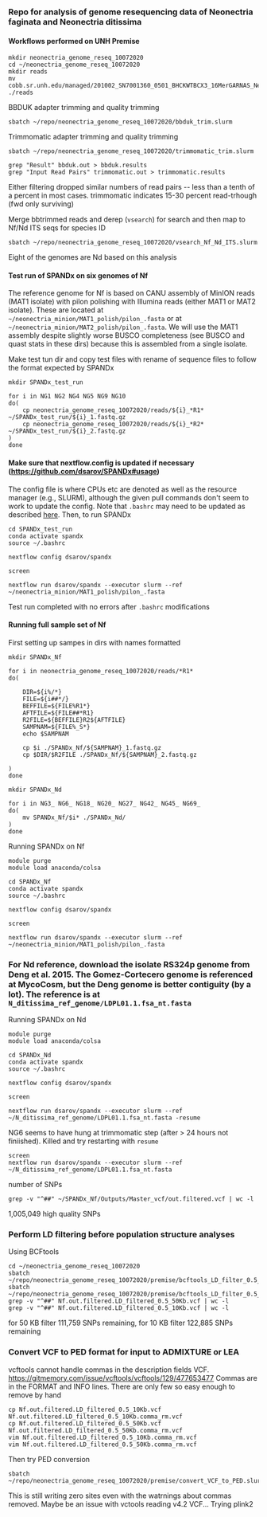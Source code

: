 ### Repo for analysis of genome resequencing data of Neonectria faginata and Neonectria ditissima
#### Workflows performed on UNH Premise

```
mkdir neonectria_genome_reseq_10072020
cd ~/neonectria_genome_reseq_10072020
mkdir reads
mv cobb.sr.unh.edu/managed/201002_SN7001360_0501_BHCKWTBCX3_16MerGARNAS_Neonectria/reads/*fastq.gz ./reads
```

BBDUK adapter trimming and quality trimming
```
sbatch ~/repo/neonectria_genome_reseq_10072020/bbduk_trim.slurm
```
Trimmomatic adapter trimming and quality trimming
```
sbatch ~/repo/neonectria_genome_reseq_10072020/trimmomatic_trim.slurm
```

```
grep "Result" bbduk.out > bbduk.results
grep "Input Read Pairs" trimmomatic.out > trimmomatic.results
```
Either filtering dropped similar numbers of read pairs -- less than a tenth of a percent in most cases. trimmomatic indicates 15-30 percent read-trhough (fwd only surviving)

Merge bbtrimmed reads and derep (`vsearch`) for search and then map to Nf/Nd ITS seqs for species ID
```
sbatch ~/repo/neonectria_genome_reseq_10072020/vsearch_Nf_Nd_ITS.slurm
```
Eight of the genomes are Nd based on this analysis

#### Test run of SPANDx on six genomes of Nf
The reference genome for Nf is based on CANU assembly of MinION reads (MAT1 isolate) with pilon polishing with Illumina reads (either MAT1 or MAT2 isolate). These are located at `~/neonectria_minion/MAT1_polish/pilon_.fasta` or at `~/neonectria_minion/MAT2_polish/pilon_.fasta`. We will use the MAT1 assembly despite slightly worse BUSCO completeness (see BUSCO and quast stats in these dirs) because this is assembled from a single isolate.

Make test tun dir and copy test files with rename of sequence files to follow the format expected by SPANDx
```
mkdir SPANDx_test_run

for i in NG1 NG2 NG4 NG5 NG9 NG10
do(
    cp neonectria_genome_reseq_10072020/reads/${i}_*R1* ~/SPANDx_test_run/${i}_1.fastq.gz
    cp neonectria_genome_reseq_10072020/reads/${i}_*R2* ~/SPANDx_test_run/${i}_2.fastq.gz
)
done
```

#### Make sure that nextflow.config is updated if necessary (https://github.com/dsarov/SPANDx#usage)
The config file is where CPUs etc are denoted as well as the resource manager (e.g., SLURM), although the given pull commands don't seem to work to update the config. Note that `.bashrc` may need to be updated as described [here](./SPANDx_conda_install.sh). Then, to run SPANDx

```
cd SPANDx_test_run
conda activate spandx
source ~/.bashrc

nextflow config dsarov/spandx

screen

nextflow run dsarov/spandx --executor slurm --ref ~/neonectria_minion/MAT1_polish/pilon_.fasta

```
Test run completed with no errors after `.bashrc` modifications

#### Running full sample set of Nf
First setting up sampes in dirs with names formatted
```
mkdir SPANDx_Nf

for i in neonectria_genome_reseq_10072020/reads/*R1*
do(

    DIR=${i%/*}
    FILE=${i##*/}
    BEFFILE=${FILE%R1*}
    AFTFILE=${FILE##*R1}
    R2FILE=${BEFFILE}R2${AFTFILE}
    SAMPNAM=${FILE%_S*}
    echo $SAMPNAM

    cp $i ./SPANDx_Nf/${SAMPNAM}_1.fastq.gz
    cp $DIR/$R2FILE ./SPANDx_Nf/${SAMPNAM}_2.fastq.gz

)
done

mkdir SPANDx_Nd

for i in NG3_ NG6_ NG18_ NG20_ NG27_ NG42_ NG45_ NG69_
do(
    mv SPANDx_Nf/$i* ./SPANDx_Nd/
)
done
```
Running SPANDx on Nf
```
module purge
module load anaconda/colsa

cd SPANDx_Nf
conda activate spandx
source ~/.bashrc

nextflow config dsarov/spandx

screen

nextflow run dsarov/spandx --executor slurm --ref ~/neonectria_minion/MAT1_polish/pilon_.fasta
```
### For Nd reference, download the isolate RS324p genome from Deng et al. 2015. The Gomez-Cortecero genome is referenced at MycoCosm, but the Deng genome is better contiguity (by a lot). The reference is at `N_ditissima_ref_genome/LDPL01.1.fsa_nt.fasta`

Running SPANDx on Nd
```
module purge
module load anaconda/colsa

cd SPANDx_Nd
conda activate spandx
source ~/.bashrc

nextflow config dsarov/spandx

screen

nextflow run dsarov/spandx --executor slurm --ref ~/N_ditissima_ref_genome/LDPL01.1.fsa_nt.fasta -resume
```
NG6 seems to have hung at trimmomatic step (after > 24 hours not finiished). Killed and try restarting with `resume`
```
screen
nextflow run dsarov/spandx --executor slurm --ref ~/N_ditissima_ref_genome/LDPL01.1.fsa_nt.fasta
```
number of SNPs
```
grep -v "^##" ~/SPANDx_Nf/Outputs/Master_vcf/out.filtered.vcf | wc -l
```
1,005,049 high quality SNPs

### Perform LD filtering before population structure analyses
Using BCFtools
```
cd ~/neonectria_genome_reseq_10072020
sbatch ~/repo/neonectria_genome_reseq_10072020/premise/bcftools_LD_filter_0.5_50KB.slurm
sbatch ~/repo/neonectria_genome_reseq_10072020/premise/bcftools_LD_filter_0.5_10KB.slurm
grep -v "^##" Nf.out.filtered.LD_filtered_0.5_50Kb.vcf | wc -l
grep -v "^##" Nf.out.filtered.LD_filtered_0.5_10Kb.vcf | wc -l
```
for 50 KB filter 111,759 SNPs remaining, for 10 KB filter 122,885 SNPs remaining

### Convert VCF to PED format for input to ADMIXTURE or LEA
vcftools cannot handle commas in the description fields VCF. https://gitmemory.com/issue/vcftools/vcftools/129/477653477
Commas are  in the FORMAT and INFO lines. There are only few so easy enough to remove by hand
```
cp Nf.out.filtered.LD_filtered_0.5_10Kb.vcf Nf.out.filtered.LD_filtered_0.5_10Kb.comma_rm.vcf
cp Nf.out.filtered.LD_filtered_0.5_50Kb.vcf Nf.out.filtered.LD_filtered_0.5_50Kb.comma_rm.vcf
vim Nf.out.filtered.LD_filtered_0.5_10Kb.comma_rm.vcf
vim Nf.out.filtered.LD_filtered_0.5_50Kb.comma_rm.vcf
```
Then try PED conversion
```
sbatch ~/repo/neonectria_genome_reseq_10072020/premise/convert_VCF_to_PED.slurm
```
This is still writing zero sites even with the watrnings about commas removed. Maybe be an issue with vctools reading v4.2 VCF...
Trying plink2

